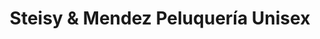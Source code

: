 ---
title: "Steisy & Mendez Peluquería Unisex"
url: /barcelona/steisy-y-mendez-peluqueria-unisex/
shop: peluquería
---